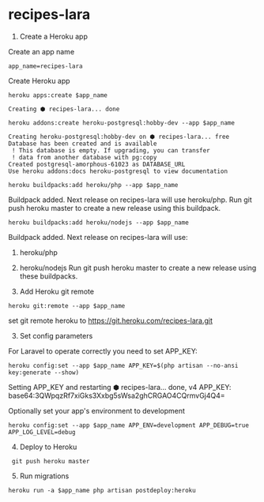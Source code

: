 # recipes-lara

1. Create a Heroku app

Create an app name
```
app_name=recipes-lara
```

Create Heroku app
```
heroku apps:create $app_name

Creating ⬢ recipes-lara... done
```

```
heroku addons:create heroku-postgresql:hobby-dev --app $app_name

Creating heroku-postgresql:hobby-dev on ⬢ recipes-lara... free
Database has been created and is available
 ! This database is empty. If upgrading, you can transfer
 ! data from another database with pg:copy
Created postgresql-amorphous-61023 as DATABASE_URL
Use heroku addons:docs heroku-postgresql to view documentation
```

```
heroku buildpacks:add heroku/php --app $app_name
```
Buildpack added. Next release on recipes-lara will use heroku/php.
Run git push heroku master to create a new release using this buildpack.

```
heroku buildpacks:add heroku/nodejs --app $app_name
```
Buildpack added. Next release on recipes-lara will use:
  1. heroku/php
  2. heroku/nodejs
Run git push heroku master to create a new release using these buildpacks.


2. Add Heroku git remote
```
heroku git:remote --app $app_name
```
set git remote heroku to https://git.heroku.com/recipes-lara.git


3. Set config parameters

For Laravel to operate correctly you need to set APP_KEY:
```
heroku config:set --app $app_name APP_KEY=$(php artisan --no-ansi key:generate --show)
```
Setting APP_KEY and restarting ⬢ recipes-lara... done, v4
APP_KEY: base64:3QWpqzRf7xiGks3Xxbg5sWsa2ghCRGAO4CQrmvGj4Q4=

Optionally set your app's environment to development
```
heroku config:set --app $app_name APP_ENV=development APP_DEBUG=true APP_LOG_LEVEL=debug
```

4. Deploy to Heroku
```
 git push heroku master
```
5. Run migrations
```
heroku run -a $app_name php artisan postdeploy:heroku
```
